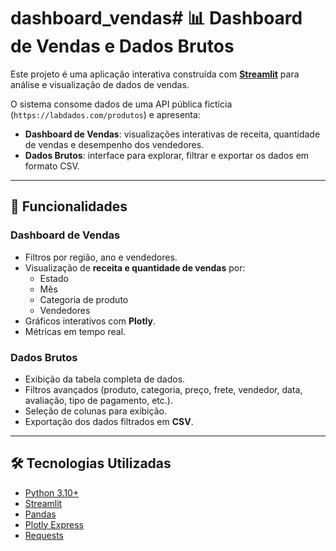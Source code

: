 # dashboard_vendas# 📊 Dashboard de Vendas e Dados Brutos

Este projeto é uma aplicação interativa construída com **[Streamlit](https://streamlit.io/)** para análise e visualização de dados de vendas.  

O sistema consome dados de uma API pública fictícia (`https://labdados.com/produtos`) e apresenta:  
- **Dashboard de Vendas**: visualizações interativas de receita, quantidade de vendas e desempenho dos vendedores.  
- **Dados Brutos**: interface para explorar, filtrar e exportar os dados em formato CSV.  

---

## 🚀 Funcionalidades

### Dashboard de Vendas
- Filtros por região, ano e vendedores.  
- Visualização de **receita e quantidade de vendas** por:  
  - Estado  
  - Mês  
  - Categoria de produto  
  - Vendedores  
- Gráficos interativos com **Plotly**.  
- Métricas em tempo real.  

### Dados Brutos
- Exibição da tabela completa de dados.  
- Filtros avançados (produto, categoria, preço, frete, vendedor, data, avaliação, tipo de pagamento, etc.).  
- Seleção de colunas para exibição.  
- Exportação dos dados filtrados em **CSV**.  

---

## 🛠️ Tecnologias Utilizadas

- [Python 3.10+](https://www.python.org/)  
- [Streamlit](https://streamlit.io/)  
- [Pandas](https://pandas.pydata.org/)  
- [Plotly Express](https://plotly.com/python/plotly-express/)  
- [Requests](https://docs.python-requests.org/)  
